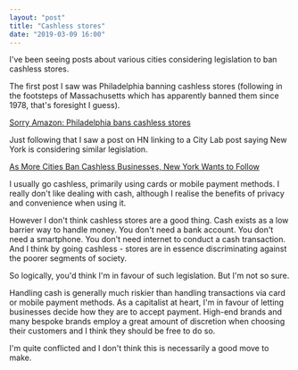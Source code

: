 ```yaml
---
layout: "post"
title: "Cashless stores"
date: "2019-03-09 16:00"
---
```


I've been seeing posts about various cities considering legislation to ban cashless stores.

The first post I saw was Philadelphia banning cashless stores (following in the footsteps of Massachusetts which has apparently banned them since 1978, that's foresight I guess).

[Sorry Amazon: Philadelphia bans cashless stores](https://arstechnica.com/tech-policy/2019/03/sorry-amazon-philadelphia-bans-cashless-stores/)

Just following that I saw a post on HN linking to a City Lab post saying New York is considering similar legislation.

[As More Cities Ban Cashless Businesses, New York Wants to Follow](https://www.citylab.com/equity/2019/03/cashless-cash-free-ban-bill-new-york-retail-discrimination/584203/)

I usually go cashless, primarily using cards or mobile payment methods. I really don't like dealing with cash, although I realise the benefits of privacy and convenience when using it.

However I don't think cashless stores are a good thing. Cash exists as a low barrier way to handle money. You don't need a bank account. You don't need a smartphone. You don't need internet to conduct a cash transaction. And I think by going cashless - stores are in essence discriminating against the poorer segments of society.

So logically, you'd think I'm in favour of such legislation. But I'm not so sure.

Handling cash is generally much riskier than handling transactions via card or mobile payment methods. As a capitalist at heart, I'm in favour of letting businesses decide how they are to accept payment. High-end brands and many bespoke brands employ a great amount of discretion when choosing their customers and I think they should be free to do so.

I'm quite conflicted and I don't think this is necessarily a good move to make.
